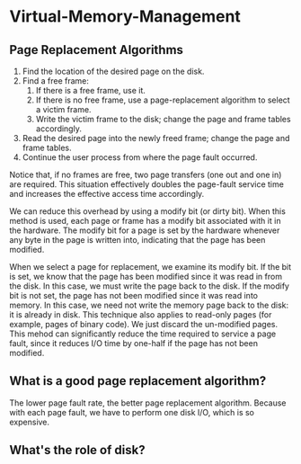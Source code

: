 # Virtual-Memory-Management

## Page Replacement Algorithms
1. Find the location of the desired page on the disk.
2. Find a free frame:
    1. If there is a free frame, use it.
    2. If there is no free frame, use a page-replacement algorithm to select a victim frame.
    3. Write the victim frame to the disk; change the page and frame tables accordingly.
3. Read the desired page into the newly freed frame; change the page and frame tables.
4. Continue the user process from where the page fault occurred.

Notice that, if no frames are free, two page transfers (one out and one in) are required. This situation effectively doubles the page-fault service time and increases the effective access time accordingly.

We can reduce this overhead by using a modify bit (or dirty bit). When this method is used, each page or frame has a modify bit associated with it in the hardware. The modify bit for a page is set by the hardware whenever any byte in the page is written into, indicating that the page has been modified. 

When we select a page for replacement, we examine its modify bit. If the bit is set, we know that the page has been modified since it was read in from the disk. In this case, we must write the page back to the disk. If the modify bit is not set, the page has not been modified since it was read into memory. In this case, we need not write the memory page back to the disk: it is already in disk. This technique also applies to read-only pages (for example, pages of binary code). We just discard the un-modified pages. This mehod can significantly reduce the time required to service a page fault, since it reduces I/O time by one-half if the page has not been modified.

## What is a good page replacement algorithm?
The lower page fault rate, the better page replacement algorithm. Because with each page fault, we have to perform one disk I/O, which is so expensive.

## What's the role of disk?
